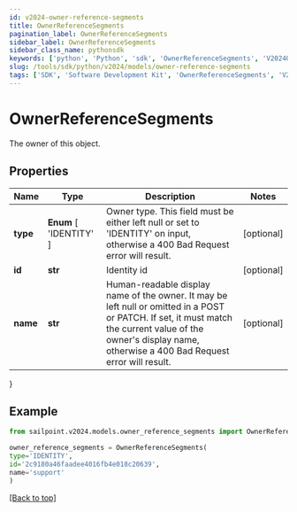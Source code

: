 ```yaml
---
id: v2024-owner-reference-segments
title: OwnerReferenceSegments
pagination_label: OwnerReferenceSegments
sidebar_label: OwnerReferenceSegments
sidebar_class_name: pythonsdk
keywords: ['python', 'Python', 'sdk', 'OwnerReferenceSegments', 'V2024OwnerReferenceSegments'] 
slug: /tools/sdk/python/v2024/models/owner-reference-segments
tags: ['SDK', 'Software Development Kit', 'OwnerReferenceSegments', 'V2024OwnerReferenceSegments']
---
```


# OwnerReferenceSegments

The owner of this object.

## Properties

Name | Type | Description | Notes
------------ | ------------- | ------------- | -------------
**type** |  **Enum** [  'IDENTITY' ] | Owner type. This field must be either left null or set to 'IDENTITY' on input, otherwise a 400 Bad Request error will result. | [optional] 
**id** | **str** | Identity id | [optional] 
**name** | **str** | Human-readable display name of the owner. It may be left null or omitted in a POST or PATCH. If set, it must match the current value of the owner's display name, otherwise a 400 Bad Request error will result. | [optional] 
}

## Example

```python
from sailpoint.v2024.models.owner_reference_segments import OwnerReferenceSegments

owner_reference_segments = OwnerReferenceSegments(
type='IDENTITY',
id='2c9180a46faadee4016fb4e018c20639',
name='support'
)

```
[[Back to top]](#) 

